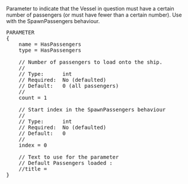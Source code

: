 Parameter to indicate that the Vessel in question must have a certain number of passengers (or must have fewer than a certain number).  Use with the SpawnPassengers behaviour.

<pre>
PARAMETER
{
    name = HasPassengers
    type = HasPassengers

    // Number of passengers to load onto the ship.
    //
    // Type:      int
    // Required:  No (defaulted)
    // Default:   0 (all passengers)
    //
    count = 1

    // Start index in the SpawnPassengers behaviour
    //
    // Type:      int
    // Required:  No (defaulted)
    // Default:   0
    //
    index = 0

    // Text to use for the parameter
    // Default Passengers loaded : <count>
    //title =
}
</pre>
